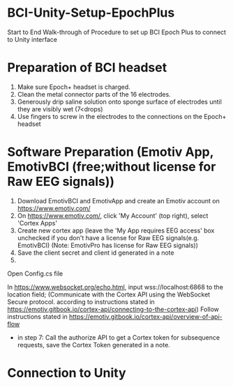 # BCI-Unity-Setup-EpochPlus
Start to End Walk-through of Procedure to set up BCI Epoch Plus to connect to Unity interface

# Preparation of BCI headset 
1. Make sure Epoch+ headset is charged. 
2. Clean the metal connector parts of the 16 electrodes.
3. Generously drip saline solution onto sponge surface of electrodes until they are visibly wet (7<drops)
4. Use fingers to screw in the electrodes to the connections on the Epoch+ headset

# Software Preparation (Emotiv App, EmotivBCI (free;without license for Raw EEG signals))
1. Download EmotivBCI and EmotivApp and create an Emotiv account on https://www.emotiv.com/
2. On https://www.emotiv.com/, click 'My Account' (top right), select 'Cortex Apps'
3. Create new cortex app (leave the 'My App requires EEG access' box unchecked if you don't have a license for Raw EEG signals(e.g. EmotivBCI) 
(Note: EmotivPro has license for Raw EEG signals))
4. Save the client secret and client id generated in a note
5. 
Open Config.cs file 

In https://www.websocket.org/echo.html, input wss://localhost:6868 to the location field; 
(Communicate with the Cortex API using the WebSocket Secure protocol. according to instructions stated in https://emotiv.gitbook.io/cortex-api/connecting-to-the-cortex-api)
Follow instructions stated in https://emotiv.gitbook.io/cortex-api/overview-of-api-flow 
- in step 7: Call the authorize API to get a Cortex token for subsequence requests, save the Cortex Token generated in a note. 


# Connection to Unity

